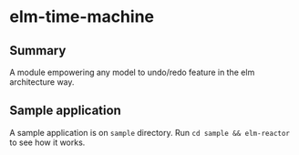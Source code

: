 # elm-time-machine

## Summary

A module empowering any model to undo/redo feature in the elm architecture way.

## Sample application

A sample application is on `sample` directory.
Run `cd sample && elm-reactor` to see how it works.
